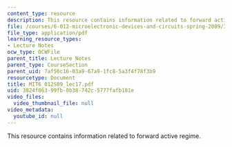 ```yaml
---
content_type: resource
description: This resource contains information related to forward active regime.
file: /courses/6-012-microelectronic-devices-and-circuits-spring-2009/3824f86399fb8b38742c5777fafb181e_MIT6_012S09_lec17.pdf
file_type: application/pdf
learning_resource_types:
- Lecture Notes
ocw_type: OCWFile
parent_title: Lecture Notes
parent_type: CourseSection
parent_uid: 7af56c16-03a9-67a9-1fc8-5a3f4f78f3b9
resourcetype: Document
title: MIT6_012S09_lec17.pdf
uid: 3824f863-99fb-8b38-742c-5777fafb181e
video_files:
  video_thumbnail_file: null
video_metadata:
  youtube_id: null
---
```

This resource contains information related to forward active regime.


